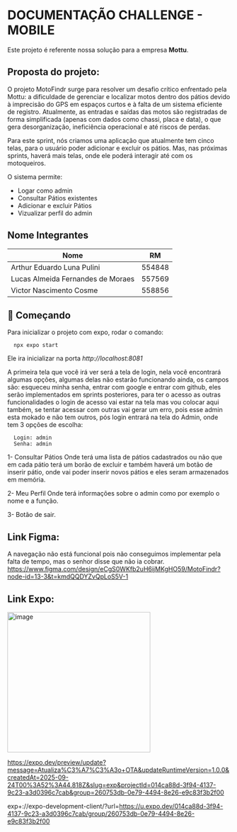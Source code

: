 # DOCUMENTAÇÃO CHALLENGE - MOBILE

Este projeto é referente nossa solução para a empresa **Mottu**.


## Proposta do projeto: 

  O projeto MotoFindr surge para resolver um desafio crítico enfrentado pela Mottu: a dificuldade de gerenciar e localizar motos dentro dos pátios 
devido à imprecisão do GPS em espaços curtos e à falta de um sistema eficiente de registro. Atualmente, as entradas e saídas das motos são registradas 
de forma simplificada (apenas com dados como chassi, placa e data), o que gera desorganização, ineficiência operacional e até riscos de perdas.

Para este sprint, nós criamos uma aplicação que atualmente tem cinco telas, para o usuário poder adicionar e excluir os pátios. Mas, nas próximas sprints, 
haverá mais telas, onde ele poderá interagir até com os motoqueiros.


O sistema permite:
- Logar como admin
- Consultar Pátios existentes 
- Adicionar e excluir Pátios
- Vizualizar perfil do admin


## Nome Integrantes
<div align="center">

| Nome | RM |
| ------------- |:-------------:|
| Arthur Eduardo Luna Pulini|554848|
|Lucas Almeida Fernandes de Moraes| 557569     |
|Victor Nascimento Cosme|558856|

</div>


## 🚀 Começando

Para inicializar o projeto com expo, rodar o comando: 

```
  npx expo start
```

Ele ira inicializar na porta *http://localhost:8081*

A primeira tela que você irá ver será a tela de login, nela você encontrará algumas opções, algumas delas não estarão funcionando ainda, os campos são: esqueceu minha senha, entrar com google e entrar com github,
eles serão implementados em sprints posteriores, para ter o acesso as outras funcionalidades o login de acesso vai estar na tela mas vou colocar aqui também, se tentar acessar com outras vai gerar um erro, pois esse admin esta mokado e não tem outros, pós login entrará na tela do Admin, onde tem 3 opções de escolha:


```
  Login: admin
  Senha: admin
```


1- Consultar Pátios
Onde terá uma lista de pátios cadastrados ou não que em cada pátio terá um borão de excluir e também haverá um botão de inserir pátio, onde vai poder inserir novos pátios e eles seram armazenados em memória.

2- Meu Perfil
Onde terá informações sobre o admin como por exemplo o nome e a função.

3- Botão de sair.


## Link Figma: 
A navegação não está funcional pois não conseguimos implementar pela falta de tempo, mas o senhor disse que não ia cobrar.
https://www.figma.com/design/eCgS0WKfb2uH6ijMKgHO59/MotoFindr?node-id=13-3&t=kmdQQDYZvQpLoS5V-1

## Link Expo:

<img width="323" height="317" alt="image" src="https://github.com/user-attachments/assets/eb6819b4-1143-474a-a70f-ae1d0e9c1b25" />


 https://expo.dev/preview/update?message=Atualiza%C3%A7%C3%A3o+OTA&updateRuntimeVersion=1.0.0&createdAt=2025-09-24T00%3A52%3A44.818Z&slug=exp&projectId=014ca88d-3f94-4137-9c23-a3d0396c7cab&group=260753db-0e79-4494-8e26-e9c83f3b2f00


exp+://expo-development-client/?url=https://u.expo.dev/014ca88d-3f94-4137-9c23-a3d0396c7cab/group/260753db-0e79-4494-8e26-e9c83f3b2f00
